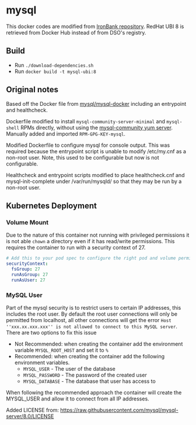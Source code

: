 # mysql

This docker codes are modified from [IronBank repository](https://repo1.dso.mil/dsop/opensource/mysql/mysql8).
RedHat UBI 8 is retrieved from Docker Hub instead of from DSO's registry.

## Build
- Run `./download-dependencies.sh`
- Run `docker build -t mysql-ubi:8`

## Original notes
Based off the Docker file from [mysql/mysql-docker](https://github.com/mysql/mysql-docker/tree/abe70cbbd8b6b4275ee6d82dd6adb0c8cd7cde94/8.0) including an entrypoint and healthcheck.

Dockerfile modified to install `mysql-community-server-minimal` and
`mysql-shell` RPMs directly, without using the [mysql-community yum server](https://repo.mysql.com/yum/).
Manually added and imported `RPM-GPG-KEY-mysql`.

Modified Dockerfile to configure mysql for console output. This was
required because the entrypoint script is unable to modify /etc/my.cnf
as a non-root user. Note, this used to be configurable but now is not configurable.

Healthcheck and entrypoint scripts modified to place healthcheck.cnf
and mysql-init-complete under /var/run/mysqld/ so that they may be run
by a non-root user.

## Kubernetes Deployment

### Volume Mount

Due to the nature of this container not running with privileged permissions it is not able `chown` a directory even if it has read/write permissions. This requires the container to run with a security context of 27.

```yaml
# Add this to your pod spec to configure the right pod and volume permissions
securityContext:
  fsGroup: 27
  runAsGroup: 27
  runAsUser: 27
```

### MySQL User

Part of the mysql security is to restrict users to certain IP addresses, this includes the root user. By default the root user connections will only be permitted from localhost, all other connections will get the error `Host ''xxx.xx.xxx.xxx'' is not allowed to connect to this MySQL server`. There are two options to fix this issue 

- Not Recommended: when creating the container add the environment variable `MYSQL_ROOT_HOST` and set it to `%`
- Recommended: when creating the container add the following environment variables.
  - `MYSQL_USER` - The user of the database
  - `MYSQL_PASSWORD` - The password of the created user
  - `MYSQL_DATABASE` - The database that user has access to

When following the recommended approach the container will create the MYSQL_USER and allow it to connect from all IP addresses.

Added LICENSE from:
https://raw.githubusercontent.com/mysql/mysql-server/8.0/LICENSE
